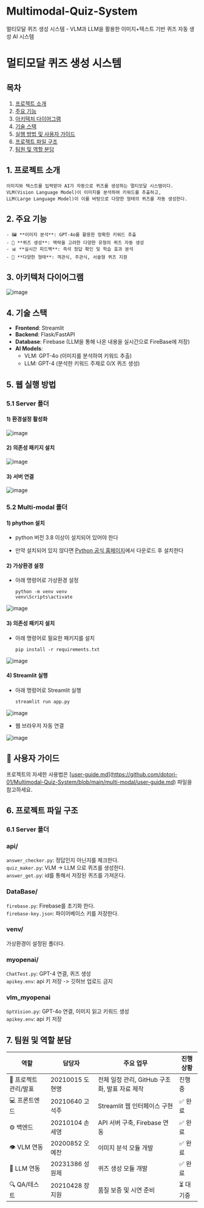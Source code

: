 # Multimodal-Quiz-System
멀티모달 퀴즈 생성 시스템 - VLM과 LLM을 활용한 이미지+텍스트 기반 퀴즈 자동 생성 AI 시스템

# 멀티모달 퀴즈 생성 시스템

## 목차
1. [프로젝트 소개](#1.-프로젝트-소개)
2. [주요 기능](#주요-기능)
3. [아키텍처 다이어그램](#아키텍처-다이어그램)
4. [기술 스택](#기술-스택)
5. [실행 방법 및 사용자 가이드](#실행-방법-및-사용자-가이드)
6. [프로젝트 파일 구조](#프로젝트-파일-구조)
7. [팀원 및 역할 분담](#7.-팀원-및-역할-분담)


## 1. 프로젝트 소개
    이미지와 텍스트를 입력받아 AI가 자동으로 퀴즈를 생성하는 멀티모달 시스템이다.
    VLM(Vision Language Model)이 이미지를 분석하여 키워드를 추출하고, 
    LLM(Large Language Model)이 이를 바탕으로 다양한 형태의 퀴즈를 자동 생성한다.

## 2. 주요 기능
    - 🖼️ **이미지 분석**: GPT-4o를 활용한 정확한 키워드 추출
    - 🧠 **퀴즈 생성**: 맥락을 고려한 다양한 유형의 퀴즈 자동 생성
    - 📊 **실시간 피드백**: 즉석 정답 확인 및 학습 효과 분석
    - 🎯 **다양한 형태**: 객관식, 주관식, 서술형 퀴즈 지원

## 3. 아키텍처 다이어그램

![image](https://github.com/user-attachments/assets/ac70505a-43c4-43bc-bb56-828d324cbd7a)


## 4. 기술 스택
- **Frontend**: Streamlit
- **Backend**: Flask/FastAPI
- **Database**: Firebase (LLM을 통해 나온 내용을 실시간으로 FireBase에 저장)
- **AI Models**: 
  - VLM: GPT-4o (이미지를 분석하여 키워드 추출)
  - LLM: GPT-4 (분석한 키워드 주제로 0/X 퀴즈 생성)
 
## 5. 웹 실행 방법
### 5.1 Server 폴더
#### 1) 환경설정 활성화

![image](https://github.com/user-attachments/assets/a75a9683-09b6-4e7f-84c2-cb928cf95444)

#### 2) 의존성 패키지 설치

![image](https://github.com/user-attachments/assets/09eb770b-057d-4d61-9857-ce3cab11e039)

#### 3) 서버 연결

![image](https://github.com/user-attachments/assets/15fa2293-7627-45cf-9bfb-d9e64eb613e3)

### 5.2 Multi-modal 폴더

#### 1) phython 설치 
- python 버전 3.8 이상이 설치되어 있어야 한다
* 만약 설치되어 있지 않다면 [Python 공식 홈페이지](https://www.python.org/downloads/)에서 다운로드 후 설치한다

#### 2) 가상환경 설정
- 아래 명령어로 가상환경 설정

      python -m venv venv
      venv\Scripts\activate
![image](https://github.com/user-attachments/assets/f067b9aa-29c9-4b97-8c4b-bc3d853fad8e)

#### 3) 의존성 패키지 설치
- 아래 명령어로 필요한 패키지를 설치
  
      pip install -r requirements.txt
![image](https://github.com/user-attachments/assets/f466783d-bdc4-4200-9ceb-300b1bfa6396)

#### 4) Streamlit 실행
- 아래 명령어로 Streamlit 실행

      streamlit run app.py 
![image](https://github.com/user-attachments/assets/e2f4261e-b83f-404e-bb67-c0d896314ae6)

- 웹 브라우저 자동 연결
  
![image](https://github.com/user-attachments/assets/0552c98f-9770-4051-9081-95168d4edef2)

## 📖 사용자 가이드

프로젝트의 자세한 사용법은 [[user-guide.md](user-guide.md)](https://github.com/dotori-01/Multimodal-Quiz-System/blob/main/multi-modal/user-guide.md) 파일을 참고하세요.


## 6. 프로젝트 파일 구조
### 6.1 Server 폴더
### api/
`answer_checker.py`: 정답인지 아닌지를 체크한다.<br>
`quiz_maker.py`: VLM -> LLM 으로 퀴즈를 생성한다.<br>
`answer_get.py`: id를 통해서 저장된 퀴즈를 가져온다.<br>
### DataBase/
`firebase.py`: Firebase를 초기화 한다.<br>
`firebase-key.json`: 파이어베이스 키를 저장한다.<br>
### venv/
가상환경이 설정된 폴더다.
### myopenai/
`ChatTest.py`: GPT-4 연결, 퀴즈 생성<br>
`apikey.env`: api 키 저장 -> 깃허브 업로드 금지<br>
### vlm_myopenai
`GptVision.py`: GPT-4o 연결, 이미지 읽고 키워드 생성<br>
`apikey.env`: api 키 저장<br>




## 7. 팀원 및 역할 분담
| 역할 | 담당자 | 주요 업무 | 진행 상황 |
|------|--------|-----------|----------|
| 🎯 프로젝트 관리/발표 | 20210015 도현명 | 전체 일정 관리, GitHub 구조화, 발표 자료 제작 | 진행중 |
| 💻 프론트엔드 | 20210640 고석주 | Streamlit 웹 인터페이스 구현 | ✅ 완료 |
| ⚙️ 백엔드 | 20210104 손세영 | API 서버 구축, Firebase 연동 | ✅ 완료 |
| 👁️ VLM 연동 | 20200852 오예찬 | 이미지 분석 모듈 개발 | ✅ 완료 |
| 🧠 LLM 연동 | 20231386 성원제 | 퀴즈 생성 모듈 개발 | ✅ 완료 |
| 🔍 QA/테스트 | 20210428 장지원 | 품질 보증 및 시연 준비 | ⏳ 대기중 |



